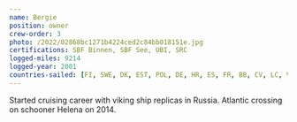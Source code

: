 ```yaml
---
name: Bergie
position: owner
crew-order: 3
photo: /2022/02868bc1271b4224ced2c84bb018151e.jpg
certifications: SBF Binnen, SBF See, UBI, SRC
logged-miles: 9214
logged-year: 2001
countries-sailed: [FI, SWE, DK, EST, POL, DE, HR, ES, FR, BB, CV, LC, VC, RU, BR]
---
```

Started cruising career with viking ship replicas in Russia.
Atlantic crossing on schooner Helena on 2014.

